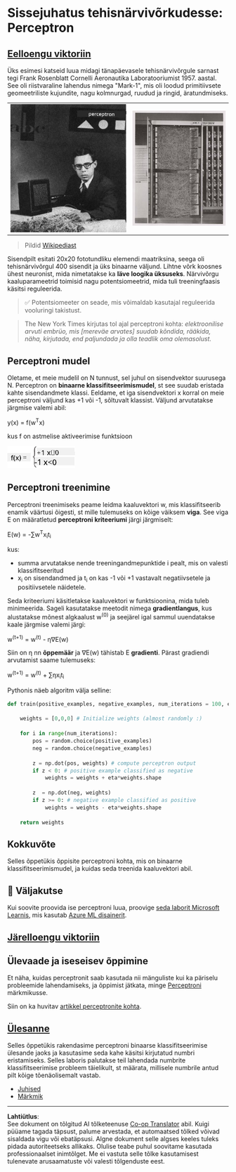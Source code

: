 <!--
CO_OP_TRANSLATOR_METADATA:
{
  "original_hash": "c34cbba802058b6fa267e1a294d4e510",
  "translation_date": "2025-10-11T11:31:34+00:00",
  "source_file": "lessons/3-NeuralNetworks/03-Perceptron/README.md",
  "language_code": "et"
}
-->
# Sissejuhatus tehisnärvivõrkudesse: Perceptron

## [Eelloengu viktoriin](https://ff-quizzes.netlify.app/en/ai/quiz/5)

Üks esimesi katseid luua midagi tänapäevasele tehisnärvivõrgule sarnast tegi Frank Rosenblatt Cornelli Aeronautika Laboratooriumist 1957. aastal. See oli riistvaraline lahendus nimega "Mark-1", mis oli loodud primitiivsete geomeetriliste kujundite, nagu kolmnurgad, ruudud ja ringid, äratundmiseks.

|      |      |
|--------------|-----------|
|<img src='../../../../../translated_images/Rosenblatt-wikipedia.294821b285ac796d2281a556fe3de9a7aa328e34cdd25f3ac9deefa0982ea2df.et.jpg' alt='Frank Rosenblatt'/> | <img src='../../../../../translated_images/Mark_I_perceptron_wikipedia.1f84eaa2d4b76ec9fb32bab6ae07e40faa202be1935c0fbd8c2bc2600a87bcb1.et.jpg' alt='Mark 1 Perceptron' />|

> Pildid [Wikipediast](https://en.wikipedia.org/wiki/Perceptron)

Sisendpilt esitati 20x20 fototundliku elemendi maatriksina, seega oli tehisnärvivõrgul 400 sisendit ja üks binaarne väljund. Lihtne võrk koosnes ühest neuronist, mida nimetatakse ka **läve loogika üksuseks**. Närvivõrgu kaaluparameetrid toimisid nagu potentsiomeetrid, mida tuli treeningfaasis käsitsi reguleerida.

> ✅ Potentsiomeeter on seade, mis võimaldab kasutajal reguleerida vooluringi takistust.

> The New York Times kirjutas tol ajal perceptroni kohta: *elektroonilise arvuti embrüo, mis [mereväe arvates] suudab kõndida, rääkida, näha, kirjutada, end paljundada ja olla teadlik oma olemasolust.*

## Perceptroni mudel

Oletame, et meie mudelil on N tunnust, sel juhul on sisendvektor suurusega N. Perceptron on **binaarne klassifitseerimismudel**, st see suudab eristada kahte sisendandmete klassi. Eeldame, et iga sisendvektori x korral on meie perceptroni väljund kas +1 või -1, sõltuvalt klassist. Väljund arvutatakse järgmise valemi abil:

y(x) = f(w<sup>T</sup>x)

kus f on astmelise aktiveerimise funktsioon

<!-- img src="http://www.sciweavers.org/tex2img.php?eq=f%28x%29%20%3D%20%5Cbegin%7Bcases%7D%0A%20%20%20%20%20%20%20%20%20%2B1%20%26%20x%20%5Cgeq%200%20%5C%5C%0A%20%20%20%20%20%20%20%20%20-1%20%26%20x%20%3C%200%0A%20%20%20%20%20%20%20%5Cend%7Bcases%7D%20%5C%5C%0A&bc=White&fc=Black&im=jpg&fs=12&ff=arev&edit=0" align="center" border="0" alt="f(x) = \begin{cases} +1 & x \geq 0 \\ -1 & x < 0 \end{cases} \\" width="154" height="50" / -->
<img src="../../../../../translated_images/activation-func.b4924007c7ce77648d4b1dd3e81c689453204902c096c626735c7b53688cdc63.et.png"/>

## Perceptroni treenimine

Perceptroni treenimiseks peame leidma kaaluvektori w, mis klassifitseerib enamik väärtusi õigesti, st mille tulemuseks on kõige väiksem **viga**. See viga E on määratletud **perceptroni kriteeriumi** järgi järgmiselt:

E(w) = -&sum;w<sup>T</sup>x<sub>i</sub>t<sub>i</sub>

kus:

* summa arvutatakse nende treeningandmepunktide i pealt, mis on valesti klassifitseeritud
* x<sub>i</sub> on sisendandmed ja t<sub>i</sub> on kas -1 või +1 vastavalt negatiivsetele ja positiivsetele näidetele.

Seda kriteeriumi käsitletakse kaaluvektori w funktsioonina, mida tuleb minimeerida. Sageli kasutatakse meetodit nimega **gradientlangus**, kus alustatakse mõnest algkaalust w<sup>(0)</sup> ja seejärel igal sammul uuendatakse kaale järgmise valemi järgi:

w<sup>(t+1)</sup> = w<sup>(t)</sup> - &eta;&nabla;E(w)

Siin on &eta; nn **õppemäär** ja &nabla;E(w) tähistab E **gradienti**. Pärast gradiendi arvutamist saame tulemuseks:

w<sup>(t+1)</sup> = w<sup>(t)</sup> + &sum;&eta;x<sub>i</sub>t<sub>i</sub>

Pythonis näeb algoritm välja selline:

```python
def train(positive_examples, negative_examples, num_iterations = 100, eta = 1):

    weights = [0,0,0] # Initialize weights (almost randomly :)
        
    for i in range(num_iterations):
        pos = random.choice(positive_examples)
        neg = random.choice(negative_examples)

        z = np.dot(pos, weights) # compute perceptron output
        if z < 0: # positive example classified as negative
            weights = weights + eta*weights.shape

        z  = np.dot(neg, weights)
        if z >= 0: # negative example classified as positive
            weights = weights - eta*weights.shape

    return weights
```

## Kokkuvõte

Selles õppetükis õppisite perceptroni kohta, mis on binaarne klassifitseerimismudel, ja kuidas seda treenida kaaluvektori abil.

## 🚀 Väljakutse

Kui soovite proovida ise perceptroni luua, proovige [seda laborit Microsoft Learnis](https://docs.microsoft.com/en-us/azure/machine-learning/component-reference/two-class-averaged-perceptron?WT.mc_id=academic-77998-cacaste), mis kasutab [Azure ML disainerit](https://docs.microsoft.com/en-us/azure/machine-learning/concept-designer?WT.mc_id=academic-77998-cacaste).

## [Järelloengu viktoriin](https://ff-quizzes.netlify.app/en/ai/quiz/6)

## Ülevaade ja iseseisev õppimine

Et näha, kuidas perceptronit saab kasutada nii mänguliste kui ka päriselu probleemide lahendamiseks, ja õppimist jätkata, minge [Perceptroni](Perceptron.ipynb) märkmikusse.

Siin on ka huvitav [artikkel perceptronite kohta](https://towardsdatascience.com/what-is-a-perceptron-basics-of-neural-networks-c4cfea20c590).

## [Ülesanne](lab/README.md)

Selles õppetükis rakendasime perceptroni binaarse klassifitseerimise ülesande jaoks ja kasutasime seda kahe käsitsi kirjutatud numbri eristamiseks. Selles laboris palutakse teil lahendada numbrite klassifitseerimise probleem täielikult, st määrata, millisele numbrile antud pilt kõige tõenäolisemalt vastab.

* [Juhised](lab/README.md)
* [Märkmik](lab/PerceptronMultiClass.ipynb)

---

**Lahtiütlus**:  
See dokument on tõlgitud AI tõlketeenuse [Co-op Translator](https://github.com/Azure/co-op-translator) abil. Kuigi püüame tagada täpsust, palume arvestada, et automaatsed tõlked võivad sisaldada vigu või ebatäpsusi. Algne dokument selle algses keeles tuleks pidada autoriteetseks allikaks. Olulise teabe puhul soovitame kasutada professionaalset inimtõlget. Me ei vastuta selle tõlke kasutamisest tulenevate arusaamatuste või valesti tõlgenduste eest.